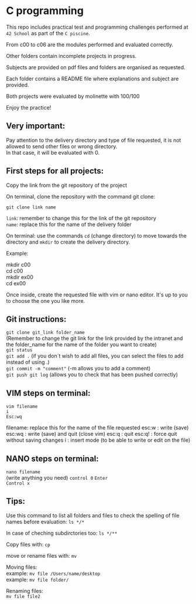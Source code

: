 # C programming 

This repo includes practical test and programming challenges performed at `42 School` as part of the `C piscine`. 

From c00 to c06 are the modules performed and evaluated correctly. 

Other folders contain incomplete projects in progress. 

Subjects are provided on pdf files and folders are organised as requested.

Each folder contains a README file where explanations and subject are provided.

Both projects were evaluated by molinette with 100/100

Enjoy the practice!

Very important:
---------------
Pay attention to the delivery directory and type of file requested, it is not allowed to send other files or wrong directory.   
In that case, it will be evaluated with 0.  

First steps for all projects:
-----------------------------
Copy the link from the git repository of the project  

On terminal, clone the repository with the command git clone:

`git clone link name` 

`link`: remember to change this for the link of the git repository  
`name`: replace this for the name of the delivery folder  

On terminal: use the commands `cd` (change directory) to move towards the directory and `mkdir` to create the delivery directory.

Example:

mkdir c00  
cd c00  
mkdir ex00  
cd ex00  

Once inside, create the requested file with vim or nano editor. It's up to you to choose the one you like more.

Git instructions:
-----------------
`git clone git_link folder_name`   
(Remember to change the git link for the link provided by the intranet and the folder_name for the name of the folder you want to create)  
`git status`  
`git add .` (if you don´t wish to add all files, you can select the files to add instead of using .)   
`git commit -m "comment"` (-m allows you to add a comment)   
`git push git log` (allows you to check that has been pushed correctly)  

VIM steps on terminal:
----------------------
`vim filename`  
`i`  
`Esc:wq`  

filename: replace this for the name of the file requested
esc:w : write (save)
esc:wq : write (save) and quit (close vim)
esc:q : quit
esc:q! : force quit without saving changes
i : insert mode (to be able to write or edit on the file)

NANO steps on terminal:
-----------------------
`nano filename`  
(write anything you need)
`control 0` 
`Enter`   
`Control x`  

Tips:  
-----
Use this command to list all folders and files to check the spelling of file names before evaluation: `ls */*`  

In case of cheching subdirctories too: `ls */**`  

Copy files with: `cp`

move or rename files with: `mv`

Moving files:  
example: `mv file /Users/name/desktop`  
example: `mv file folder/`  

Renaming files:  
`mv file file2`  
